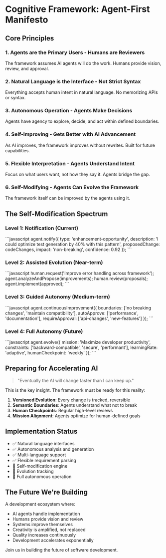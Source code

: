 # Cognitive Framework: Agent-First Manifesto

## Core Principles

### 1. Agents are the Primary Users - Humans are Reviewers
The framework assumes AI agents will do the work. Humans provide vision, review, and approval.

### 2. Natural Language is the Interface - Not Strict Syntax
Everything accepts human intent in natural language. No memorizing APIs or syntax.

### 3. Autonomous Operation - Agents Make Decisions
Agents have agency to explore, decide, and act within defined boundaries.

### 4. Self-Improving - Gets Better with AI Advancement
As AI improves, the framework improves without rewrites. Built for future capabilities.

### 5. Flexible Interpretation - Agents Understand Intent
Focus on what users want, not how they say it. Agents bridge the gap.

### 6. Self-Modifying - Agents Can Evolve the Framework
The framework itself can be improved by the agents using it.

## The Self-Modification Spectrum

### Level 1: Notification (Current)
\`\`\`javascript
agent.notify({
  type: 'enhancement-opportunity',
  description: 'I could optimize test generation by 40% with this pattern',
  proposedChange: codeChanges,
  impact: 'non-breaking',
  confidence: 0.92
});
\`\`\`

### Level 2: Assisted Evolution (Near-term)
\`\`\`javascript
human.request('Improve error handling across framework');
agent.analyzeAndPropose(improvements);
human.review(proposals);
agent.implement(approved);
\`\`\`

### Level 3: Guided Autonomy (Medium-term)
\`\`\`javascript
agent.continuousImprovement({
  boundaries: ['no breaking changes', 'maintain compatibility'],
  autoApprove: ['performance', 'documentation'],
  requireApproval: ['api-changes', 'new-features']
});
\`\`\`

### Level 4: Full Autonomy (Future)
\`\`\`javascript
agent.evolve({
  mission: 'Maximize developer productivity',
  constraints: ['backward-compatible', 'secure', 'performant'],
  learningRate: 'adaptive',
  humanCheckpoint: 'weekly'
});
\`\`\`

## Preparing for Accelerating AI

> "Eventually the AI will change faster than I can keep up."

This is the key insight. The framework must be ready for this reality:

1. **Versioned Evolution**: Every change is tracked, reversible
2. **Semantic Boundaries**: Agents understand what not to break
3. **Human Checkpoints**: Regular high-level reviews
4. **Mission Alignment**: Agents optimize for human-defined goals

## Implementation Status

- ✅ Natural language interfaces
- ✅ Autonomous analysis and generation
- ✅ Multi-language support
- ✅ Flexible requirement parsing
- 🚧 Self-modification engine
- 🚧 Evolution tracking
- 📅 Full autonomous operation

## The Future We're Building

A development ecosystem where:
- AI agents handle implementation
- Humans provide vision and review
- Systems improve themselves
- Creativity is amplified, not replaced
- Quality increases continuously
- Development accelerates exponentially

Join us in building the future of software development.
